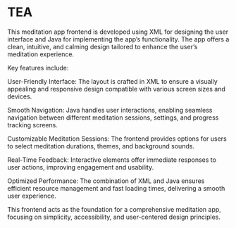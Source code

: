 # TEA
This meditation app frontend is developed using XML for designing the user interface and Java for implementing the app’s functionality. The app offers a clean, intuitive, and calming design tailored to enhance the user’s meditation experience.

Key features include:

User-Friendly Interface: The layout is crafted in XML to ensure a visually appealing and responsive design compatible with various screen sizes and devices.

Smooth Navigation: Java handles user interactions, enabling seamless navigation between different meditation sessions, settings, and progress tracking screens.

Customizable Meditation Sessions: The frontend provides options for users to select meditation durations, themes, and background sounds.

Real-Time Feedback: Interactive elements offer immediate responses to user actions, improving engagement and usability.

Optimized Performance: The combination of XML and Java ensures efficient resource management and fast loading times, delivering a smooth user experience.

This frontend acts as the foundation for a comprehensive meditation app, focusing on simplicity, accessibility, and user-centered design principles.
 
